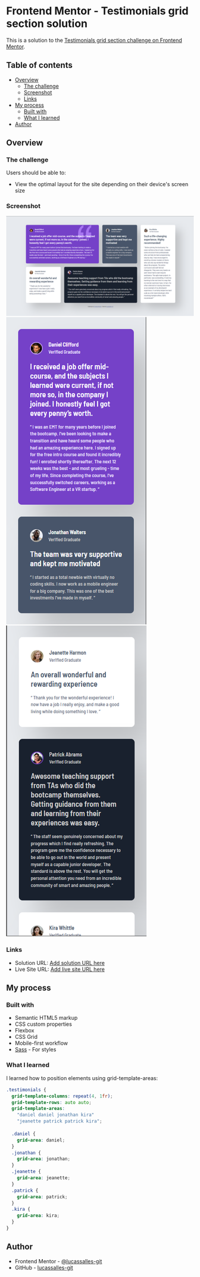 # Frontend Mentor - Testimonials grid section solution

This is a solution to the [Testimonials grid section challenge on Frontend Mentor](https://www.frontendmentor.io/challenges/testimonials-grid-section-Nnw6J7Un7).

## Table of contents

- [Overview](#overview)
  - [The challenge](#the-challenge)
  - [Screenshot](#screenshot)
  - [Links](#links)
- [My process](#my-process)
  - [Built with](#built-with)
  - [What I learned](#what-i-learned)
- [Author](#author)

## Overview

### The challenge

Users should be able to:

- View the optimal layout for the site depending on their device's screen size

### Screenshot

![](design/screenshot.png)
![](design/screenshot-2.png)
![](design/screenshot-3.png)

### Links

- Solution URL: [Add solution URL here](https://your-solution-url.com)
- Live Site URL: [Add live site URL here](https://your-live-site-url.com)

## My process

### Built with

- Semantic HTML5 markup
- CSS custom properties
- Flexbox
- CSS Grid
- Mobile-first workflow
- [Sass](https://sass-lang.com/) - For styles

### What I learned

I learned how to position elements using grid-template-areas:

```scss
.testimonials {
  grid-template-columns: repeat(4, 1fr);
  grid-template-rows: auto auto;
  grid-template-areas:
    "daniel daniel jonathan kira"
    "jeanette patrick patrick kira";

  .daniel {
    grid-area: daniel;
  }
  .jonathan {
    grid-area: jonathan;
  }
  .jeanette {
    grid-area: jeanette;
  }
  .patrick {
    grid-area: patrick;
  }
  .kira {
    grid-area: kira;
  }
}
```

## Author

- Frontend Mentor - [@lucassalles-git](https://www.frontendmentor.io/profile/lucassalles-git)
- GitHub - [lucassalles-git](https://github.com/lucassalles-git)

